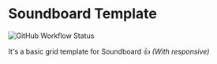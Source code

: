 # Soundboard Template
![GitHub Workflow Status](https://img.shields.io/github/workflow/status/antoinelrk/soundboard-template/pages-build-deployment?style=plastic)

It's a basic grid template for Soundboard 👍
*(With responsive)*
